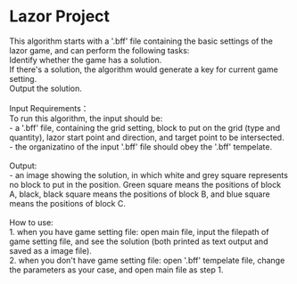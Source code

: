 # Lazor Project
This algorithm starts with a '.bff' file containing the basic settings of the lazor game, and can perform the following tasks:
<br> Identify whether the game has a solution.
<br> If there's a solution, the algorithm would generate a key for current game setting.
<br> Output the solution.
<br> 
<br> Input Requirements：
<br> To run this algorithm, the input should be:
<br> - a '.bff' file, containing the grid setting, block to put on the grid (type and quantity), lazor start point and direction, and target point to be intersected.
<br> - the organizatino of the input '.bff' file should obey the '.bff' tempelate.
<br> 
<br> Output:
<br> - an image showing the solution, in which white and grey square represents no block to put in the position. Green square means the positions of block A, black, black square means the positions of block B, and blue square means the positions of block C.
<br> 
<br> How to use:
<br> 1. when you have game setting file: open main file, input the filepath of game setting file, and see the solution (both printed as text output and saved as a image file).
<br> 2. when you don't have game setting file: open '.bff' tempelate file, change the parameters as your case, and open main file as step 1.
